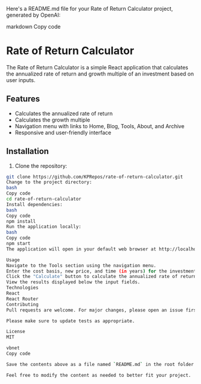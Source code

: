 Here's a README.md file for your Rate of Return Calculator project, generated by OpenAI:

markdown
Copy code
# Rate of Return Calculator

The Rate of Return Calculator is a simple React application that calculates the annualized rate of return and growth multiple of an investment based on user inputs.

## Features

- Calculates the annualized rate of return
- Calculates the growth multiple
- Navigation menu with links to Home, Blog, Tools, About, and Archive
- Responsive and user-friendly interface

## Installation

1. Clone the repository:

```bash
git clone https://github.com/KPRepos/rate-of-return-calculator.git
Change to the project directory:
bash
Copy code
cd rate-of-return-calculator
Install dependencies:
bash
Copy code
npm install
Run the application locally:
bash
Copy code
npm start
The application will open in your default web browser at http://localhost:3000.

Usage
Navigate to the Tools section using the navigation menu.
Enter the cost basis, new price, and time (in years) for the investment.
Click the "Calculate" button to calculate the annualized rate of return and growth multiple.
View the results displayed below the input fields.
Technologies
React
React Router
Contributing
Pull requests are welcome. For major changes, please open an issue first to discuss what you would like to change.

Please make sure to update tests as appropriate.

License
MIT

vbnet
Copy code

Save the contents above as a file named `README.md` in the root folder of your project. This README file should provide an overview of your Rate of Return Calculator project, including installation and usage instructions, technologies used, and contribution guidelines.

Feel free to modify the content as needed to better fit your project.
